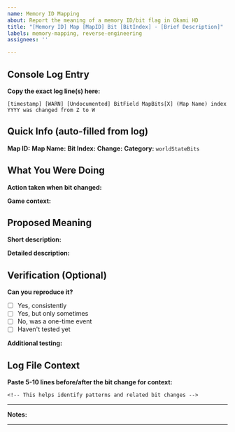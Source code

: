 ```yaml
---
name: Memory ID Mapping
about: Report the meaning of a memory ID/bit flag in Okami HD
title: "[Memory ID] Map [MapID] Bit [BitIndex] - [Brief Description]"
labels: memory-mapping, reverse-engineering
assignees: ''

---
```


## Console Log Entry
**Copy the exact log line(s) here:**
```
[timestamp] [WARN] [Undocumented] BitField MapBits[X] (Map Name) index YYYY was changed from Z to W
```

## Quick Info (auto-filled from log)
**Map ID:** <!-- Extract from log, e.g., MapBits[9] = Kusa Village -->
**Map Name:** <!-- Extract from log -->
**Bit Index:** <!-- Extract from log -->
**Change:** <!-- Extract from log: from X to Y -->
**Category:** `worldStateBits` <!-- Most common, change if different -->

## What You Were Doing
**Action taken when bit changed:**
<!-- What did you just do in-game when this bit flipped? -->

**Game context:**
<!-- Were you in a cutscene, talking to an NPC, picking up an item, etc.? -->

## Proposed Meaning
**Short description:** <!-- e.g., "Talked to Mr Orange for the first time" -->

**Detailed description:** <!-- More context about what this represents -->

## Verification (Optional)
**Can you reproduce it?**
- [ ] Yes, consistently
- [ ] Yes, but only sometimes  
- [ ] No, was a one-time event
- [ ] Haven't tested yet

**Additional testing:**
<!-- If you did more testing, describe what you found -->

## Log File Context
**Paste 5-10 lines before/after the bit change for context:**
```
<!-- This helps identify patterns and related bit changes -->
```

---

**Notes:**
<!-- Any other observations, related quest info, or patterns you noticed -->

---

<!-- Quick Reference for Categories:
- worldStateBits: Quest progress, cutscenes, general game state  
- userIndices: Counters, timers, numeric values
- collectedObjects: Chests, items, pickups, destructible objects
- areasRestored: Cursed areas purified
- treesBloomed: Individual trees restored  
- cursedTreesBloomed: Cursed trees specifically
- fightsCleared: Demon gates, battles, bosses
- npcs: NPC interaction states
- mapsExplored: Room/area discovery flags
-->
